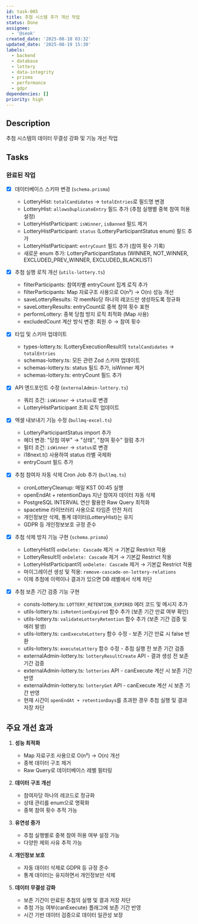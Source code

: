 ```yaml
---
id: task-005
title: 추첨 시스템 추가 개선 작업
status: Done
assignee:
  - '@seok'
created_date: '2025-08-18 03:32'
updated_date: '2025-08-19 15:30'
labels:
  - backend
  - database
  - lottery
  - data-integrity
  - prisma
  - performance
  - gdpr
dependencies: []
priority: high
---
```


## Description

추첨 시스템의 데이터 무결성 강화 및 기능 개선 작업

## Tasks

### 완료된 작업

- [x] 데이터베이스 스키마 변경 (`schema.prisma`)
  - LotteryHist: `totalCandidates` → `totalEntries`로 필드명 변경
  - LotteryHist: `allowsDuplicateEntry` 필드 추가 (추첨 실행별 중복 참여 허용 설정)
  - LotteryHistParticipant: `isWinner`, `isBanned` 필드 제거
  - LotteryHistParticipant: `status` (LotteryParticipantStatus enum) 필드 추가
  - LotteryHistParticipant: `entryCount` 필드 추가 (참여 횟수 기록)
  - 새로운 enum 추가: LotteryParticipantStatus (WINNER, NOT_WINNER, EXCLUDED_PREV_WINNER, EXCLUDED_BLACKLIST)

- [x] 추첨 실행 로직 개선 (`utils-lottery.ts`)
  - filterParticipants: 참여자별 entryCount 집계 로직 추가
  - filterParticipants: Map 자료구조 사용으로 O(n²) → O(n) 성능 개선
  - saveLotteryResults: 각 memNo당 하나의 레코드만 생성하도록 정규화
  - saveLotteryResults: entryCount로 중복 참여 횟수 표현
  - performLottery: 중복 당첨 방지 로직 최적화 (Map 사용)
  - excludedCount 계산 방식 변경: 회원 수 → 참여 횟수

- [x] 타입 및 스키마 업데이트
  - types-lottery.ts: ILotteryExecutionResult의 `totalCandidates` → `totalEntries`
  - schemas-lottery.ts: 모든 관련 Zod 스키마 업데이트
  - schemas-lottery.ts: status 필드 추가, isWinner 제거
  - schemas-lottery.ts: entryCount 필드 추가

- [x] API 엔드포인트 수정 (`externalAdmin-lottery.ts`)
  - 쿼리 조건: `isWinner` → `status`로 변경
  - LotteryHistParticipant 조회 로직 업데이트

- [x] 엑셀 내보내기 기능 수정 (`bullmq-excel.ts`)
  - LotteryParticipantStatus import 추가
  - 헤더 변경: "당첨 여부" → "상태", "참여 횟수" 컬럼 추가
  - 필터 조건: `isWinner` → `status`로 변경
  - i18next.t() 사용하여 status 라벨 국제화
  - entryCount 필드 추가

- [x] 추첨 참여자 자동 삭제 Cron Job 추가 (`bullmq.ts`)
  - cronLotteryCleanup: 매일 KST 00:45 실행
  - openEndAt + retentionDays 지난 참여자 데이터 자동 삭제
  - PostgreSQL INTERVAL 연산 활용한 Raw Query 최적화
  - spacetime 라이브러리 사용으로 타임존 안전 처리
  - 개인정보만 삭제, 통계 데이터(LotteryHist)는 유지
  - GDPR 등 개인정보보호 규정 준수

- [x] 추첨 삭제 방지 기능 구현 (`schema.prisma`)
  - LotteryHist의 `onDelete: Cascade` 제거 → 기본값 Restrict 적용
  - LotteryResult의 `onDelete: Cascade` 제거 → 기본값 Restrict 적용
  - LotteryHistParticipant의 `onDelete: Cascade` 제거 → 기본값 Restrict 적용
  - 마이그레이션 생성 및 적용: `remove-cascade-on-lottery-relations`
  - 이제 추첨에 이력이나 결과가 있으면 DB 레벨에서 삭제 차단

- [x] 추첨 보존 기간 검증 기능 구현
  - consts-lottery.ts: `LOTTERY_RETENTION_EXPIRED` 에러 코드 및 메시지 추가
  - utils-lottery.ts: `isRetentionExpired` 함수 추가 (보존 기간 만료 여부 확인)
  - utils-lottery.ts: `validateLotteryRetention` 함수 추가 (보존 기간 검증 및 에러 발생)
  - utils-lottery.ts: `canExecuteLottery` 함수 수정 - 보존 기간 만료 시 false 반환
  - utils-lottery.ts: `executeLottery` 함수 수정 - 추첨 실행 전 보존 기간 검증
  - externalAdmin-lottery.ts: `lotteryResultCreate` API - 결과 생성 전 보존 기간 검증
  - externalAdmin-lottery.ts: `lotteries` API - canExecute 계산 시 보존 기간 반영
  - externalAdmin-lottery.ts: `lotteryGet` API - canExecute 계산 시 보존 기간 반영
  - 현재 시간이 `openEndAt + retentionDays`를 초과한 경우 추첨 실행 및 결과 저장 차단

## 주요 개선 효과

1. **성능 최적화**
   - Map 자료구조 사용으로 O(n²) → O(n) 개선
   - 중복 데이터 구조 제거
   - Raw Query로 데이터베이스 레벨 필터링

2. **데이터 구조 개선**
   - 참여자당 하나의 레코드로 정규화
   - 상태 관리를 enum으로 명확화
   - 중복 참여 횟수 추적 가능

3. **유연성 증가**
   - 추첨 실행별로 중복 참여 허용 여부 설정 가능
   - 다양한 제외 사유 추적 가능

4. **개인정보 보호**
   - 자동 데이터 삭제로 GDPR 등 규정 준수
   - 통계 데이터는 유지하면서 개인정보만 삭제

5. **데이터 무결성 강화**
   - 보존 기간이 만료된 추첨의 실행 및 결과 저장 차단
   - 추첨 가능 여부(canExecute) 플래그에 보존 기간 반영
   - 시간 기반 데이터 검증으로 데이터 일관성 보장
